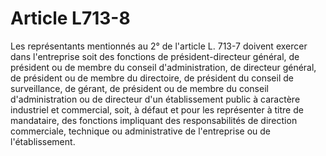 # Article L713-8

Les représentants mentionnés au 2° de l'article L. 713-7 doivent exercer dans l'entreprise soit des fonctions de président-directeur général, de président ou de membre du conseil d'administration, de directeur général, de président ou de membre du directoire, de président du conseil de surveillance, de gérant, de président ou de membre du conseil d'administration ou de directeur d'un établissement public à caractère industriel et commercial, soit, à défaut et pour les représenter à titre de mandataire, des fonctions impliquant des responsabilités de direction commerciale, technique ou administrative de l'entreprise ou de l'établissement.